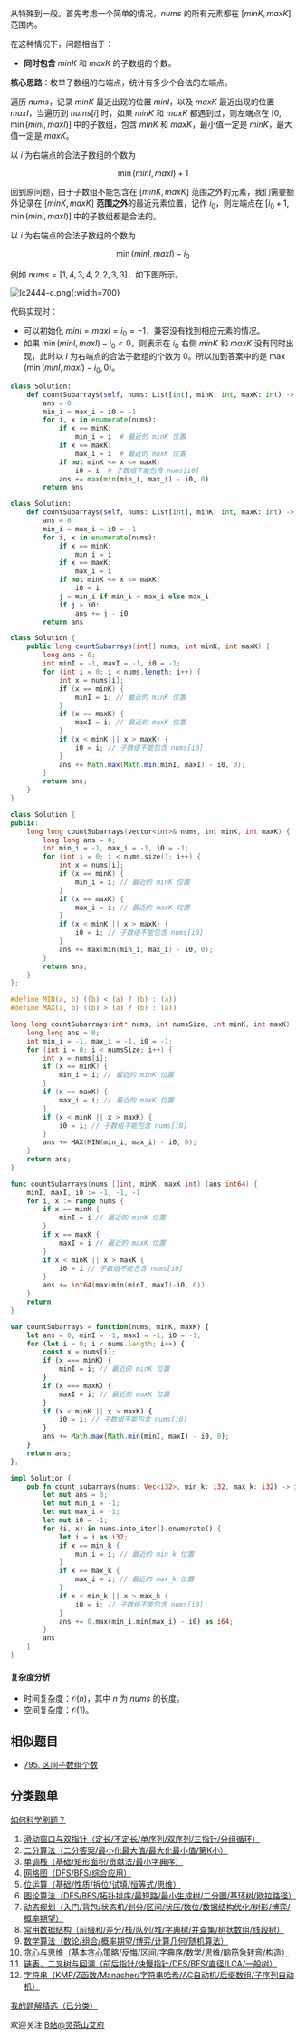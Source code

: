 从特殊到一般。首先考虑一个简单的情况，$\textit{nums}$ 的所有元素都在 $[\textit{minK},\textit{maxK}]$ 范围内。

在这种情况下，问题相当于：

- **同时包含** $\textit{minK}$ 和 $\textit{maxK}$ 的子数组的个数。

**核心思路**：枚举子数组的右端点，统计有多少个合法的左端点。

遍历 $\textit{nums}$，记录 $\textit{minK}$ 最近出现的位置 $\textit{minI}$，以及 $\textit{maxK}$ 最近出现的位置 $\textit{maxI}$，当遍历到 $\textit{nums}[i]$ 时，如果 $\textit{minK}$ 和 $\textit{maxK}$ 都遇到过，则左端点在 $[0,\min(\textit{minI},\textit{maxI})]$ 中的子数组，包含 $\textit{minK}$ 和 $\textit{maxK}$，最小值一定是 $\textit{minK}$，最大值一定是 $\textit{maxK}$。

以 $i$ 为右端点的合法子数组的个数为 

$$
\min(\textit{minI},\textit{maxI})+1
$$

回到原问题，由于子数组不能包含在 $[\textit{minK},\textit{maxK}]$ 范围之外的元素，我们需要额外记录在 $[\textit{minK},\textit{maxK}]$ **范围之外**的最近元素位置，记作 $i_0$，则左端点在 $[i_0+1,\min(\textit{minI},\textit{maxI})]$ 中的子数组都是合法的。

以 $i$ 为右端点的合法子数组的个数为 

$$
\min(\textit{minI},\textit{maxI})-i_0
$$

例如 $\textit{nums}=[1,4,3,4,2,2,3,3]$，如下图所示。

![lc2444-c.png](https://pic.leetcode.cn/1744761446-ngTDfA-lc2444-c.png){:width=700}

代码实现时：

- 可以初始化 $\textit{minI}=\textit{maxI}=i_0=-1$，兼容没有找到相应元素的情况。
- 如果 $\min(\textit{minI},\textit{maxI})-i_0 < 0$，则表示在 $i_0$ 右侧 $\textit{minK}$ 和 $\textit{maxK}$ 没有同时出现，此时以 $i$ 为右端点的合法子数组的个数为 $0$。所以加到答案中的是 $\max(\min(\textit{minI},\textit{maxI})-i_0, 0)$。

```py [sol-Python3]
class Solution:
    def countSubarrays(self, nums: List[int], minK: int, maxK: int) -> int:
        ans = 0
        min_i = max_i = i0 = -1
        for i, x in enumerate(nums):
            if x == minK:
                min_i = i  # 最近的 minK 位置
            if x == maxK:
                max_i = i  # 最近的 maxK 位置
            if not minK <= x <= maxK:
                i0 = i  # 子数组不能包含 nums[i0]
            ans += max(min(min_i, max_i) - i0, 0)
        return ans
```

```py [sol-Python3 更快写法]
class Solution:
    def countSubarrays(self, nums: List[int], minK: int, maxK: int) -> int:
        ans = 0
        min_i = max_i = i0 = -1
        for i, x in enumerate(nums):
            if x == minK:
                min_i = i
            if x == maxK:
                max_i = i
            if not minK <= x <= maxK:
                i0 = i
            j = min_i if min_i < max_i else max_i
            if j > i0:
                ans += j - i0
        return ans
```

```java [sol-Java]
class Solution {
    public long countSubarrays(int[] nums, int minK, int maxK) {
        long ans = 0;
        int minI = -1, maxI = -1, i0 = -1;
        for (int i = 0; i < nums.length; i++) {
            int x = nums[i];
            if (x == minK) {
                minI = i; // 最近的 minK 位置
            }
            if (x == maxK) {
                maxI = i; // 最近的 maxK 位置
            }
            if (x < minK || x > maxK) {
                i0 = i; // 子数组不能包含 nums[i0]
            }
            ans += Math.max(Math.min(minI, maxI) - i0, 0);
        }
        return ans;
    }
}
```

```cpp [sol-C++]
class Solution {
public:
    long long countSubarrays(vector<int>& nums, int minK, int maxK) {
        long long ans = 0;
        int min_i = -1, max_i = -1, i0 = -1;
        for (int i = 0; i < nums.size(); i++) {
            int x = nums[i];
            if (x == minK) {
                min_i = i; // 最近的 minK 位置
            }
            if (x == maxK) {
                max_i = i; // 最近的 maxK 位置
            }
            if (x < minK || x > maxK) {
                i0 = i; // 子数组不能包含 nums[i0]
            }
            ans += max(min(min_i, max_i) - i0, 0);
        }
        return ans;
    }
};
```

```c [sol-C]
#define MIN(a, b) ((b) < (a) ? (b) : (a))
#define MAX(a, b) ((b) > (a) ? (b) : (a))

long long countSubarrays(int* nums, int numsSize, int minK, int maxK) {
    long long ans = 0;
    int min_i = -1, max_i = -1, i0 = -1;
    for (int i = 0; i < numsSize; i++) {
        int x = nums[i];
        if (x == minK) {
            min_i = i; // 最近的 minK 位置
        }
        if (x == maxK) {
            max_i = i; // 最近的 maxK 位置
        }
        if (x < minK || x > maxK) {
            i0 = i; // 子数组不能包含 nums[i0]
        }
        ans += MAX(MIN(min_i, max_i) - i0, 0);
    }
    return ans;
}
```

```go [sol-Go]
func countSubarrays(nums []int, minK, maxK int) (ans int64) {
    minI, maxI, i0 := -1, -1, -1
    for i, x := range nums {
        if x == minK {
            minI = i // 最近的 minK 位置
        }
        if x == maxK {
            maxI = i // 最近的 maxK 位置
        }
        if x < minK || x > maxK {
            i0 = i // 子数组不能包含 nums[i0]
        }
        ans += int64(max(min(minI, maxI)-i0, 0))
    }
    return
}
```

```js [sol-JavaScript]
var countSubarrays = function(nums, minK, maxK) {
    let ans = 0, minI = -1, maxI = -1, i0 = -1;
    for (let i = 0; i < nums.length; i++) {
        const x = nums[i];
        if (x === minK) {
            minI = i; // 最近的 minK 位置
        }
        if (x === maxK) {
            maxI = i; // 最近的 maxK 位置
        }
        if (x < minK || x > maxK) {
            i0 = i; // 子数组不能包含 nums[i0]
        }
        ans += Math.max(Math.min(minI, maxI) - i0, 0);
    }
    return ans;
};
```

```rust [sol-Rust]
impl Solution {
    pub fn count_subarrays(nums: Vec<i32>, min_k: i32, max_k: i32) -> i64 {
        let mut ans = 0;
        let mut min_i = -1;
        let mut max_i = -1;
        let mut i0 = -1;
        for (i, x) in nums.into_iter().enumerate() {
            let i = i as i32;
            if x == min_k {
                min_i = i; // 最近的 min_k 位置
            }
            if x == max_k {
                max_i = i; // 最近的 max_k 位置
            }
            if x < min_k || x > max_k {
                i0 = i; // 子数组不能包含 nums[i0]
            }
            ans += 0.max(min_i.min(max_i) - i0) as i64;
        }
        ans
    }
}
```

#### 复杂度分析

- 时间复杂度：$\mathcal{O}(n)$，其中 $n$ 为 $\textit{nums}$ 的长度。
- 空间复杂度：$\mathcal{O}(1)$。

## 相似题目

- [795. 区间子数组个数](https://leetcode.cn/problems/number-of-subarrays-with-bounded-maximum/)

## 分类题单

[如何科学刷题？](https://leetcode.cn/circle/discuss/RvFUtj/)

1. [滑动窗口与双指针（定长/不定长/单序列/双序列/三指针/分组循环）](https://leetcode.cn/circle/discuss/0viNMK/)
2. [二分算法（二分答案/最小化最大值/最大化最小值/第K小）](https://leetcode.cn/circle/discuss/SqopEo/)
3. [单调栈（基础/矩形面积/贡献法/最小字典序）](https://leetcode.cn/circle/discuss/9oZFK9/)
4. [网格图（DFS/BFS/综合应用）](https://leetcode.cn/circle/discuss/YiXPXW/)
5. [位运算（基础/性质/拆位/试填/恒等式/思维）](https://leetcode.cn/circle/discuss/dHn9Vk/)
6. [图论算法（DFS/BFS/拓扑排序/最短路/最小生成树/二分图/基环树/欧拉路径）](https://leetcode.cn/circle/discuss/01LUak/)
7. [动态规划（入门/背包/状态机/划分/区间/状压/数位/数据结构优化/树形/博弈/概率期望）](https://leetcode.cn/circle/discuss/tXLS3i/)
8. [常用数据结构（前缀和/差分/栈/队列/堆/字典树/并查集/树状数组/线段树）](https://leetcode.cn/circle/discuss/mOr1u6/)
9. [数学算法（数论/组合/概率期望/博弈/计算几何/随机算法）](https://leetcode.cn/circle/discuss/IYT3ss/)
10. [贪心与思维（基本贪心策略/反悔/区间/字典序/数学/思维/脑筋急转弯/构造）](https://leetcode.cn/circle/discuss/g6KTKL/)
11. [链表、二叉树与回溯（前后指针/快慢指针/DFS/BFS/直径/LCA/一般树）](https://leetcode.cn/circle/discuss/K0n2gO/)
12. [字符串（KMP/Z函数/Manacher/字符串哈希/AC自动机/后缀数组/子序列自动机）](https://leetcode.cn/circle/discuss/SJFwQI/)

[我的题解精选（已分类）](https://github.com/EndlessCheng/codeforces-go/blob/master/leetcode/SOLUTIONS.md)

欢迎关注 [B站@灵茶山艾府](https://space.bilibili.com/206214)
